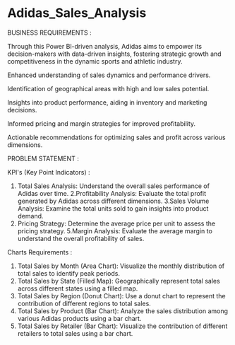 # Adidas_Sales_Analysis

BUSINESS REQUIREMENTS :

Through this Power Bl-driven analysis, Adidas aims to empower its decision-makers with data-driven insights, fostering strategic growth and competitiveness in the dynamic sports and athletic industry.

Enhanced understanding of sales dynamics and performance drivers.

Identification of geographical areas with high and low sales potential.

Insights into product performance, aiding in inventory and marketing decisions.

Informed pricing and margin strategies for improved profitability.

Actionable recommendations for optimizing sales and profit across various dimensions.


PROBLEM STATEMENT :

KPI's (Key Point Indicators) :

1. Total Sales Analysis: Understand the overall sales performance of Adidas over time.
2.Profitability Analysis: Evaluate the total profit generated by Adidas across different dimensions.
3.Sales Volume Analysis: Examine the total units sold to gain insights into product demand.
4. Pricing Strategy: Determine the average price per unit to assess the pricing strategy.
5.Margin Analysis: Evaluate the average margin to understand the overall profitability of sales.

Charts Requirements :

1. Total Sales by Month (Area Chart): Visualize the monthly distribution of total sales to identify peak periods.
2. Total Sales by State (Filled Map): Geographically represent total sales across different states using a filled map.
3. Total Sales by Region (Donut Chart): Use a donut chart to represent the contribution of different regions to total sales.
4. Total Sales by Product (Bar Chart): Analyze the sales distribution among various Adidas products using a bar chart.
5. Total Sales by Retailer (Bar Chart): Visualize the contribution of different retailers to total sales using a bar chart.
